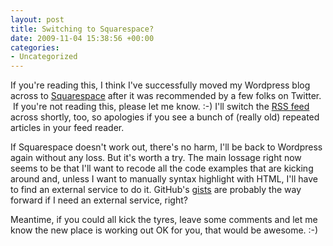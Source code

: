 ```yaml
---
layout: post
title: Switching to Squarespace?
date: 2009-11-04 15:38:56 +00:00
categories:
- Uncategorized
---
```

<p>If you're reading this, I think I've successfully moved my Wordpress blog across to <a href="http://www.squarespace.com/">Squarespace</a>&nbsp;after it was recommended by a few folks on Twitter. &nbsp;If you're not reading this, please let me know. :-) I'll switch the <a href="http://feeds.feedburner.com/wossname">RSS feed</a> across shortly, too, so apologies if you see a bunch of (really old) repeated articles in your feed reader.</p>
<p>If Squarespace doesn't work out, there's no harm, I'll be back to Wordpress again without any loss. But it's worth a try. The main lossage right now seems to be that I'll want to recode all the code examples that are kicking around and, unless I want to manually syntax highlight with HTML, I'll have to find an external service to do it. GitHub's <a href="http://gist.github.com/">gists</a> are probably the way forward if I need an external service, right?</p>
<p>Meantime, if you could all kick the tyres, leave some comments and let me know the new place is working out OK for you, that would be awesome. :-)</p>
